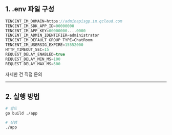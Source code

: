 ## 1. .env 파일 구성
```js
TENCENT_IM_DOMAIN=https://adminapisgp.im.qcloud.com
TENCENT_IM_SDK_APP_ID=00000000
TENCENT_IM_APP_KEY=00000000....0000
TENCENT_IM_ADMIN_IDENTIFIER=administrator
TENCENT_IM_DEFAULT_GROUP_TYPE=ChatRoom
TENCENT_IM_USERSIG_EXPIRE=15552000
HTTP_TIMEOUT_SEC=15
REQUEST_DELAY_ENABLED=true
REQUEST_DELAY_MIN_MS=100
REQUEST_DELAY_MAX_MS=500
```

자세한 건 직접 문의

---

## 2. 실행 방법

```bash
# 빌드
go build ./app

# 실행
./app
```